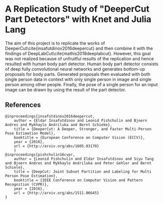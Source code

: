 # A Replication Study of "DeeperCut Part Detectors" with Knet and Julia Lang

The aim of this project is to replicate the works of DeeperCut\cite{insafutdinov2016deepercut} and then combine it with the findings of DeepLabCut\cite{mathis2018deeplabcut}. However, this goal was not realized because of unfruitful results of the replication and hence resulted with human body part detector. Human body part detector consists of deep fully convolutional neural networks and generates bottom-up proposals for body parts. Generated proposals then evaluated with both single person data in context with only single person in image and single person among other people. Finally, the pose of a single person for an input image can be drawn by using the result of the part detector. 

## References
```
@inproceedings{insafutdinov2016deepercut,
	author = {Eldar Insafutdinov and Leonid Pishchulin and Bjoern Andres and Mykhaylo Andriluka and Bernt Schieke},
	title = {DeeperCut: A Deeper, Stronger, and Faster Multi-Person Pose Estimation Model},
	booktitle = {European Conference on Computer Vision (ECCV)},
	year = {2016},
	url = {http://arxiv.org/abs/1605.03170}
    }
@inproceedings{pishchulin16cvpr,
	author = {Leonid Pishchulin and Eldar Insafutdinov and Siyu Tang and Bjoern Andres and Mykhaylo Andriluka and Peter Gehler and Bernt Schiele},
	title = {DeepCut: Joint Subset Partition and Labeling for Multi Person Pose Estimation},
	booktitle = {IEEE Conference on Computer Vision and Pattern Recognition (CVPR)},
	year = {2016},
	url = {http://arxiv.org/abs/1511.06645}
}
